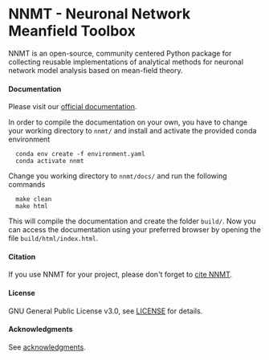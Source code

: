 # NNMT - Neuronal Network Meanfield Toolbox

NNMT is an open-source, community centered Python package for collecting
reusable implementations of analytical methods for neuronal network model
analysis based on mean-field theory.

#### Documentation

Please visit our [official documentation](<https://nnmt.readthedocs.io/en/latest/index.html>).

In order to compile the documentation on your own, you have to change your
working directory to `nnmt/` and install and activate the provided conda
environment
```
  conda env create -f environment.yaml
  conda activate nnmt
```
Change you working directory to ``nnmt/docs/`` and run the following commands
```
  make clean
  make html
```
This will compile the documentation and create the folder `build/`.
Now you can access the documentation using your preferred browser by opening
the file `build/html/index.html`.

#### Citation

If you use NNMT for your project, please don't forget to
[cite NNMT](docs/source/citing.rst).

#### License

GNU General Public License v3.0, see [LICENSE](docs/source/license.rst) for
details.

#### Acknowledgments

See [acknowledgments](docs/source/acknowledgments.rst).
